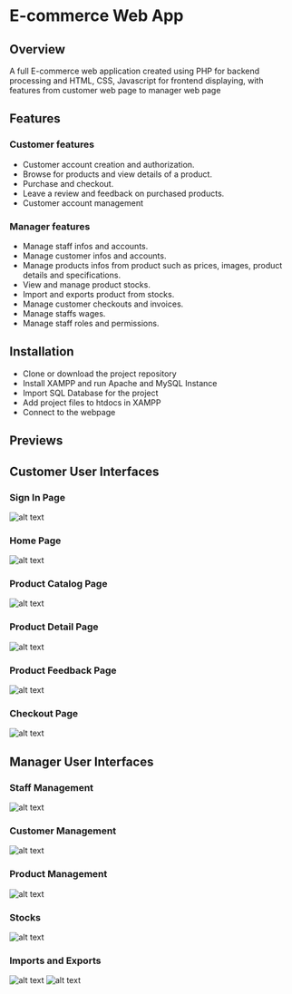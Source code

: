 # E-commerce Web App
## Overview
A full E-commerce web application created using PHP for backend processing and HTML, CSS, Javascript for frontend displaying, with features from customer web page to manager web page

## Features
### Customer features
- Customer account creation and authorization.
- Browse for products and view details of a product.
- Purchase and checkout.
- Leave a review and feedback on purchased products.
- Customer account management
### Manager features
- Manage staff infos and accounts.
- Manage customer infos and accounts.
- Manage products infos from product such as prices, images, product details and specifications.
- View and manage product stocks.
- Import and exports product from stocks.
- Manage customer checkouts and invoices.
- Manage staffs wages.
- Manage staff roles and permissions.
## Installation
- Clone or download the project repository
- Install XAMPP and run Apache and MySQL Instance
- Import SQL Database for the project
- Add project files to htdocs in XAMPP
- Connect to the webpage

## Previews
## Customer User Interfaces
### Sign In Page
![alt text](readme/img/login_page.png)
### Home Page
![alt text](readme/img/home_page.png)
### Product Catalog Page
![alt text](readme/img/catalog_page.png)
### Product Detail Page
![alt text](readme/img/product_detail_1.png)
### Product Feedback Page
![alt text](readme/img/product_detail_feedback.png)
### Checkout Page
![alt text](readme/img/checkout_page.png)

## Manager User Interfaces
### Staff Management
![alt text](readme/img/manager_ui_home.png)
### Customer Management
![alt text](readme/img/customer_manage.png)
### Product Management
![alt text](readme/img/product_manage_ui.png)
### Stocks
![alt text](readme/img/stocks.png)
### Imports and Exports
![alt text](readme/img/imports.png)
![alt text](readme/img/exports.png)